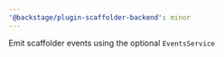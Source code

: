 ```yaml
---
'@backstage/plugin-scaffolder-backend': minor
---
```


Emit scaffolder events using the optional `EventsService`
